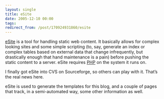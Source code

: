 ```yaml
---
layout: single
title: eSite
date: 2005-12-10 00:00
tags:
redirect_from: /post/170924931860/esite
---
```

[eSite](http://esite.sf.net) is a tool for handling static web content. It basically allows for complex looking sites and some simple scripting (to, say, generate an index or complex tables based on external data that change infrequently, but drastically enough that hand maintenance is a pain) before pushing the static content to a server. eSite requires [PHP](http://www.php.net) on the system it runs on.

I finally got eSite into CVS on Sourceforge, so others can play with it. That&rsquo;s the real news here.

eSite is used to generate the templates for this blog, and a couple of pages that track, in a semi-automated way, some other information as well.
